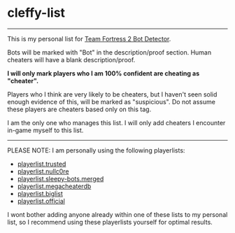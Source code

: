 # cleffy-list
---
This is my personal list for [Team Fortress 2 Bot Detector](https://github.com/PazerOP/tf2_bot_detector). 

Bots will be marked with "Bot" in the description/proof section. Human cheaters will have a blank description/proof.

**I will only mark players who I am 100% confident are cheating as "cheater".**

Players who I think are very likely to be cheaters, but I haven't seen solid enough evidence of this, will be marked as "suspicious". Do not assume these players are cheaters based only on this tag.

I am the only one who manages this list. I will only add cheaters I encounter in-game myself to this list.

---

PLEASE NOTE: I am personally using the following playerlists:
- [playerlist.trusted](https://github.com/ClusterConsultant/TF2BD-Community-Lists/raw/main/playerlist.trusted.zip)
- [playerlist.nullc0re](https://github.com/surepy/tf2db-sleepy-list/releases)
- [playerlist.sleepy-bots.merged](https://github.com/surepy/tf2db-sleepy-list/releases)
- [playerlist.megacheaterdb](https://github.com/surepy/tf2db-sleepy-list/releases)
- [playerlist.biglist](https://github.com/ClusterConsultant/TF2BD-Community-Lists/raw/main/playerlist.biglist.zip)
- [playerlist.official](https://github.com/PazerOP/tf2_bot_detector)

I wont bother adding anyone already within one of these lists to my personal list, so I recommend using these playerlists yourself for optimal results.
